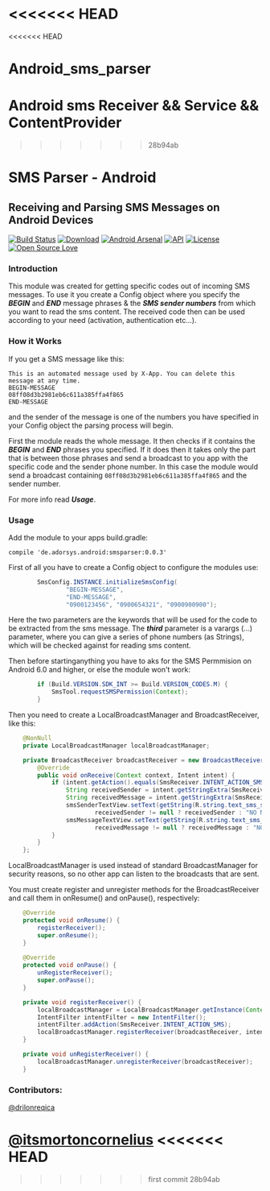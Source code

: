 <<<<<<< HEAD
=======
<<<<<<< HEAD
# Android_sms_parser
Android sms Receiver &amp;&amp; Service &amp;&amp; ContentProvider
=======
>>>>>>> 28b94ab
# SMS Parser - Android

## Receiving and Parsing SMS Messages on Android Devices

[![Build Status](https://travis-ci.org/adorsys/sms-parser-android.svg?branch=master)](https://travis-ci.org/adorsys/sms-parser-android)
[![Download](https://api.bintray.com/packages/andev/adorsys/smsparser/images/download.svg)](https://bintray.com/andev/adorsys/smsparser/_latestVersion)
[![Android Arsenal](https://img.shields.io/badge/Android%20Arsenal-SMS%20Parser%20Android-brightgreen.svg?style=flat)](https://android-arsenal.com/details/1/5652)
[![API](https://img.shields.io/badge/API-14%2B-blue.svg?style=flat)](https://android-arsenal.com/api?level=14)
[![License](https://img.shields.io/badge/License-Apache%202.0-blue.svg)](https://opensource.org/licenses/Apache-2.0) 
[![Open Source Love](https://badges.frapsoft.com/os/v1/open-source.svg?v=103)](https://github.com/ellerbrock/open-source-badges/)

### Introduction

This module was created for getting specific codes out of incoming SMS messages.
To use it you create a Config object where you specify the ___BEGIN___ and ___END___ message phrases & the ___SMS sender numbers___ from which you want to read the sms content.
The received code then can be used according to your need (activation, authentication etc...).

### How it Works

If you get a SMS message like this:

```
This is an automated message used by X-App. You can delete this message at any time.
BEGIN-MESSAGE
08ff08d3b2981eb6c611a385ffa4f865
END-MESSAGE
```
and the sender of the message is one of the numbers you have specified in your Config object the parsing process will begin.

First the module reads the whole message.
It then checks if it contains the ___BEGIN___ and ___END___ phrases you specified.
If it does then it takes only the part that is between those phrases and send a broadcast to you app with the specific code and the sender phone number.
In this case the module would send a broadcast containing `08ff08d3b2981eb6c611a385ffa4f865` and the sender number.

For more info read ___Usage___.

### Usage

Add the module to your apps build.gradle:

```golang
compile 'de.adorsys.android:smsparser:0.0.3'
```

First of all you have to create a Config object to configure the modules use:
```java
        SmsConfig.INSTANCE.initializeSmsConfig(
                "BEGIN-MESSAGE",
                "END-MESSAGE",
                "0900123456", "0900654321", "0900900900");
```
Here the two parameters are the keywords that will be used for the code to be extracted from the sms message.
The ___third___ parameter is a varargs (...) parameter, where you can give a series of phone numbers (as Strings), which will be checked against for reading sms content.

Then before startinganything you have to aks for the SMS Permmision on Android 6.0 and higher, or else the module won't work:
```java
        if (Build.VERSION.SDK_INT >= Build.VERSION_CODES.M) {
            SmsTool.requestSMSPermission(Context);
        }
```

Then you need to create a LocalBroadcastManager and BroadcastReceiver, like this:
```java
    @NonNull
    private LocalBroadcastManager localBroadcastManager;

    private BroadcastReceiver broadcastReceiver = new BroadcastReceiver() {
        @Override
        public void onReceive(Context context, Intent intent) {
            if (intent.getAction().equals(SmsReceiver.INTENT_ACTION_SMS)) {
                String receivedSender = intent.getStringExtra(SmsReceiver.KEY_SMS_SENDER);
                String receivedMessage = intent.getStringExtra(SmsReceiver.KEY_SMS_MESSAGE);
                smsSenderTextView.setText(getString(R.string.text_sms_sender_number,
                        receivedSender != null ? receivedSender : "NO NUMBER"));
                smsMessageTextView.setText(getString(R.string.text_sms_message,
                        receivedMessage != null ? receivedMessage : "NO MESSAGE"));
            }
        }
    };
```

LocalBroadcastManager is used instead of standard BroadcastManager for security reasons, so no other app can listen to the broadcasts that are sent.

You must create register and unregister methods for the BroadcastReceiver and call them in onResume() and onPause(), respectively:
```java
    @Override
    protected void onResume() {
        registerReceiver();
        super.onResume();
    }
    
    @Override
    protected void onPause() {
        unRegisterReceiver();
        super.onPause();
    }

    private void registerReceiver() {
        localBroadcastManager = LocalBroadcastManager.getInstance(Context);
        IntentFilter intentFilter = new IntentFilter();
        intentFilter.addAction(SmsReceiver.INTENT_ACTION_SMS);
        localBroadcastManager.registerReceiver(broadcastReceiver, intentFilter);
    }

    private void unRegisterReceiver() {
        localBroadcastManager.unregisterReceiver(broadcastReceiver);
    }
```



### Contributors:
[@drilonreqica](https://github.com/drilonreqica)

[@itsmortoncornelius](https://github.com/itsmortoncornelius)
<<<<<<< HEAD
=======
>>>>>>> first commit
>>>>>>> 28b94ab
